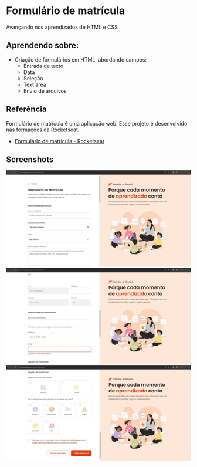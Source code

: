 
# Formulário de matrícula

Avançando nos aprendizados de HTML e CSS
## Aprendendo sobre:

- Criação de formulários em HTML, abordando campos:
    - Entrada de texto
    - Data
    - Seleção
    - Text area 
    - Envio de arquivos




## Referência

Formulário de matrícula é uma aplicação web. Esse projeto é desenvolvido nas formações da Rocketseat.

 - [Formulário de matrícula - Rocketseat](https://www.figma.com/community/file/1365016793556649696)
## Screenshots

![Screenshot](assets/images/screenshot-01.JPG)
![Screenshot](assets/images/screenshot-02.JPG)
![Screenshot](assets/images/screenshot-03.JPG)


